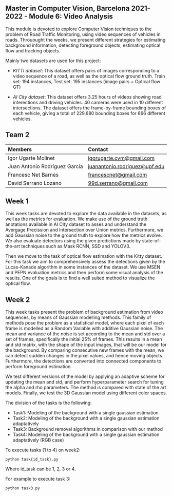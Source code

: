 ## Master in Computer Vision, Barcelona 2021-2022 - Module 6: Video Analysis

This module is devoted to explore Computer Vision techniques to the problem of Road Traffic Monitoring, 
using video sequences of vehicles in roads. Throuought the weeks, we present different strategies for estimating 
background information, detecting foreground objects, estimating optical flow and tracking objects.

Mainly two datasets are used for this project:

- *KITTI dataset*: This dataset offers pairs of images corresponding to a video sequence of a road, as well as the optical flow ground truth.
  Train set: 194 instances, Test set: 195 instances (image pairs + Optical flow GT)

- *AI City dataset*: This dataset offers 3.25 hours of videos showing road interections and driving vehicles. 40 cameras were used in 10 different intersections.
The dataset offers the frame-by-frame bounding boxes of each vehicle, giving a total of 229,680 bounding boxes for 666 different vehicles.

## Team 2

| Members | Contact |
| :---         |   :---    | 
| Igor Ugarte Molinet | igorugarte.cvm@gmail.com | 
| Juan Antonio Rodríguez García | juanantonio.rodriguez@upf.edu  |
| Francesc Net Barnès | francescnet@gmail.com  |
| David Serrano Lozano | 99d.serrano@gmail.com |

## Week 1

This week tasks are devoted to explore the data available in the datasets, as well as the metrics for evaluation.
We make use of the ground truth anotations available in AI City dataset to asses and understand the Avergage Precission and 
Intersection over Union metrics. Furthermore, we add Gaussian noise to the ground truth to explore how the metrics evolve.
We also evaluate detectors using the given predictions made by state-of-the-art techniques such as Mask RCNN, SSD and YOLOV3.

Then we move to the task of optical flow estimation with the Kitty dataset. For this task we aim to comprehensively assess the 
detections given by the Lucas-Kanade algorithm in some instances of the dataset. We use MSEN and PEPN evaluation metrics and 
then perform some visual analysis of the results. One of the goals is to find a well suited method to visualize the optical flow.

## Week 2
This week tasks present the problem of background estimation from video sequences, by means of Gaussian modelling methods.
This family of methods pose the problem as a statistical model, where each pixel of each frame is modelled as a Random Variable
with additive Gaussian noise. The mean and variance of the noise is set according to the mean and std over a set of frames, 
specifically the initial 25% of frames. This results in a mean and std matrix, with the shape of the input images, 
that will be our model for the background. By comparing consecutive new frames with the mean, we can detect sudden 
changes in the pixel values, and hence moving objects. Furthermore, the detections are converted into connected components 
to perform foreground estimation.

We test different versions of the model by applying an adaptive scheme for updating the mean and std, and perform hyperparameter search
for tuning the alpha and rho parameters. The method is compared with state of the art models. Finally, we test the 3D Gaussian model using different color spaces.

The division of the tasks is the following: 
- Task1: Modeling of the background with a single gaussian estimation
- Task2: Modeling of the background with a single gaussian estimation adaptatively
- Task3: Background removal algorithms in comparison with our method
- Task4: Modeling of the background with a single gaussian estimation adaptatively (RGB case)

To execute tasks (1 to 4) on week2:
```
python task{id_task}.py
```
Where id_task can be 1, 2, 3 or 4.

For example to execute task 3:
```
python task3.py
```
